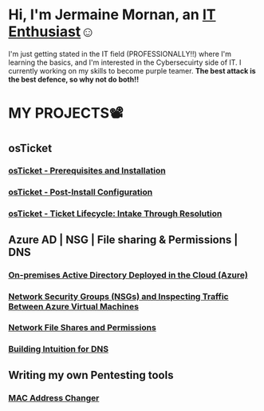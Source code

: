 <h1>Hi, I'm Jermaine Mornan, an <a href="https://www.linkedin.com/in/jdmornan/">IT Enthusiast</a>☺</h1>
I'm just getting stated in the IT field (PROFESSIONALLY!!) where I'm learning the basics, and I'm interested in the Cybersecuirty side of IT. I currently working on my skills to become purple teamer. 
<b>The best attack is the best defence, so why not do both!!</b>
<!---
jdmornan/jdmornan is a ✨ special ✨ repository because its `README.md` (this file) appears on your GitHub profile.
You can click the Preview link to take a look at your changes.
--->


<h1><b>MY PROJECTS</b>📽️</h1> 

<h2>osTicket</h2>
<h3><b><a href="https://github.com/jdmornan/osTicket-.git">osTicket - Prerequisites and Installation</a></b></h3>
<h3><b><a href="https://github.com/jdmornan/osTicket---Post-Install-Configuration.git">osTicket - Post-Install Configuration</a></b></h3>
<h3><b><a href="https://github.com/jdmornan/osTicket---Ticket-Lifecycle-Intake-Through-Resolution.git">osTicket - Ticket Lifecycle: Intake Through Resolution</a></b></h3>

<h2>Azure AD | NSG | File sharing & Permissions | DNS</h2>
<h3><b><a href="https://github.com/jdmornan/Azure-AD-on-pemises-.git">On-premises Active Directory Deployed in the Cloud (Azure)</a></b></h3>
<h3><b><a href="https://github.com/jdmornan/Azure-networking-protocol.git">Network Security Groups (NSGs) and Inspecting Traffic Between Azure Virtual Machines</a></b></h3>
<h3><b><a href="https://github.com/jdmornan/Network-file-share-and-permissions.git">Network File Shares and Permissions</a></b></h3>
<h3><b><a href="https://github.com/jdmornan/Building-Intuition-for-DNS.git">Building Intuition for DNS</a></b></h3>

<h2>Writing my own Pentesting tools</h2>
<h3><b><a href="https://github.com/jdmornan/mac_changer.git">MAC Address Changer</a></b></h3>
